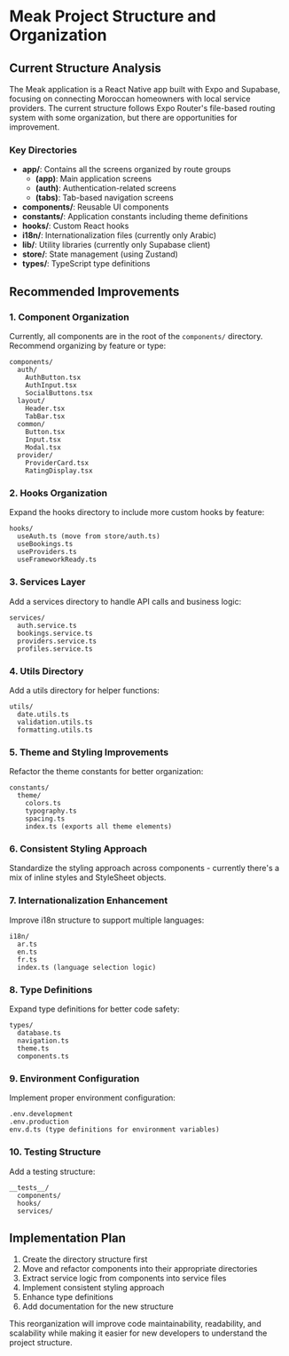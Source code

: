 # Meak Project Structure and Organization

## Current Structure Analysis

The Meak application is a React Native app built with Expo and Supabase, focusing on connecting Moroccan homeowners with local service providers. The current structure follows Expo Router's file-based routing system with some organization, but there are opportunities for improvement.

### Key Directories

- **app/**: Contains all the screens organized by route groups
  - **(app)**: Main application screens
  - **(auth)**: Authentication-related screens
  - **(tabs)**: Tab-based navigation screens
- **components/**: Reusable UI components
- **constants/**: Application constants including theme definitions
- **hooks/**: Custom React hooks
- **i18n/**: Internationalization files (currently only Arabic)
- **lib/**: Utility libraries (currently only Supabase client)
- **store/**: State management (using Zustand)
- **types/**: TypeScript type definitions

## Recommended Improvements

### 1. Component Organization

Currently, all components are in the root of the `components/` directory. Recommend organizing by feature or type:

```
components/
  auth/
    AuthButton.tsx
    AuthInput.tsx
    SocialButtons.tsx
  layout/
    Header.tsx
    TabBar.tsx
  common/
    Button.tsx
    Input.tsx
    Modal.tsx
  provider/
    ProviderCard.tsx
    RatingDisplay.tsx
```

### 2. Hooks Organization

Expand the hooks directory to include more custom hooks by feature:

```
hooks/
  useAuth.ts (move from store/auth.ts)
  useBookings.ts
  useProviders.ts
  useFrameworkReady.ts
```

### 3. Services Layer

Add a services directory to handle API calls and business logic:

```
services/
  auth.service.ts
  bookings.service.ts
  providers.service.ts
  profiles.service.ts
```

### 4. Utils Directory

Add a utils directory for helper functions:

```
utils/
  date.utils.ts
  validation.utils.ts
  formatting.utils.ts
```

### 5. Theme and Styling Improvements

Refactor the theme constants for better organization:

```
constants/
  theme/
    colors.ts
    typography.ts
    spacing.ts
    index.ts (exports all theme elements)
```

### 6. Consistent Styling Approach

Standardize the styling approach across components - currently there's a mix of inline styles and StyleSheet objects.

### 7. Internationalization Enhancement

Improve i18n structure to support multiple languages:

```
i18n/
  ar.ts
  en.ts
  fr.ts
  index.ts (language selection logic)
```

### 8. Type Definitions

Expand type definitions for better code safety:

```
types/
  database.ts
  navigation.ts
  theme.ts
  components.ts
```

### 9. Environment Configuration

Implement proper environment configuration:

```
.env.development
.env.production
env.d.ts (type definitions for environment variables)
```

### 10. Testing Structure

Add a testing structure:

```
__tests__/
  components/
  hooks/
  services/
```

## Implementation Plan

1. Create the directory structure first
2. Move and refactor components into their appropriate directories
3. Extract service logic from components into service files
4. Implement consistent styling approach
5. Enhance type definitions
6. Add documentation for the new structure

This reorganization will improve code maintainability, readability, and scalability while making it easier for new developers to understand the project structure.